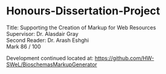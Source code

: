 # Honours-Dissertation-Project

Title: Supporting the Creation of Markup for Web Resources<br/>
Supervisor: Dr. Alasdair Gray<br/>
Second Reader: Dr. Arash Eshghi<br/>
Mark 86 / 100 <br/>

Development continued located at:
https://github.com/HW-SWeL/BioschemasMarkupGenerator

